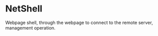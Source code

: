 NetShell
========

Webpage shell, through the webpage to connect to the remote server, management operation.